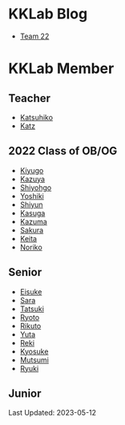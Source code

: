 # KKLab Blog

<!-- - [Team 21](https://kklab.mobi/blogTeam21/) -->
<!-- - [Team 22](https://kklab.mobi/blogTeam22/) -->

- [Team 22](https://kklab.mobi/blogTeam2023/)

# KKLab Member

## Teacher

- [Katsuhiko](https://kklab.mobi/katsuhiko/)
- [Katz](https://kklab.mobi/katz/)

## 2022 Class of OB/OG

- [Kiyugo](https://kklab.mobi/kiyugo/)
- [Kazuya](https://kklab.mobi/kazuya/)
- [Shiyohgo](https://kklab.mobi/shiyohgo/)
- [Yoshiki](https://kklab.mobi/yoshiki/)
- [Shiyun](https://kklab.mobi/shiyun/)
- [Kasuga](https://kklab.mobi/kasuga/)
- [Kazuma](https://kklab.mobi/kazuma/)
- [Sakura](https://kklab.mobi/sakura/)
- [Keita](https://kklab.mobi/keita/)
- [Noriko](https://kklab.mobi/noriko/)

## Senior

- [Eisuke](https://kklab.mobi/eisuke/)
- [Sara](https://kklab.mobi/sara/)
- [Tatsuki](https://kklab.mobi/tatsuki/)
- [Ryoto](https://kklab.mobi/ryoto/)
- [Rikuto](https://kklab.mobi/rikuto/)
- [Yuta](https://kklab.mobi/yuta/)
- [Reki](https://kklab.mobi/reki/)
- [Kyosuke](https://kklab.mobi/kyosuke/)
- [Mutsumi](https://kklab.mobi/mutsumi/)
- [Ryuki](https://kklab.mobi/ryuki/)

## Junior

Last Updated: 2023-05-12
